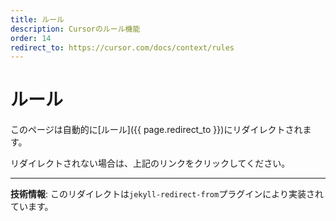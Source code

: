 ```yaml
---
title: ルール
description: Cursorのルール機能
order: 14
redirect_to: https://cursor.com/docs/context/rules
---
```


<!-- このページはJekyllのリダイレクトプラグインにより自動的にリダイレクトされます -->

# ルール

このページは自動的に[ルール]({{ page.redirect_to }})にリダイレクトされます。

リダイレクトされない場合は、上記のリンクをクリックしてください。

---

**技術情報**: このリダイレクトは`jekyll-redirect-from`プラグインにより実装されています。
